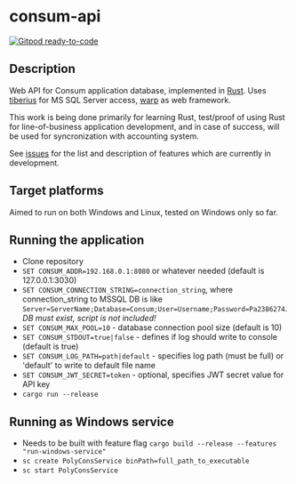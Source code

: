 # consum-api
[![Gitpod ready-to-code](https://img.shields.io/badge/Gitpod-ready--to--code-blue?logo=gitpod)](https://gitpod.io/#https://github.com/SpeedSX/consum-api)
## Description
Web API for Consum application database, implemented in [Rust](https://www.rust-lang.org/). 
Uses [tiberius](https://github.com/prisma/tiberius) for MS SQL Server access, [warp](https://github.com/seanmonstar/warp) as web framework.

This work is being done primarily for learning Rust, test/proof of using Rust for line-of-business application development, and in case of success, will be used for syncronization with accounting system.

See [issues](https://github.com/SpeedSX/consum-api/issues) for the list and description of features which are currently in development.

## Target platforms
Aimed to run on both Windows and Linux, tested on Windows only so far.

## Running the application
- Clone repository
- `SET CONSUM_ADDR=192.168.0.1:8080` or whatever needed (default is 127.0.0.1:3030)
- `SET CONSUM_CONNECTION_STRING=connection_string`, where connection_string to MSSQL DB is like `Server=ServerName;Database=Consum;User=Username;Password=Pa2386274`. *DB must exist, script is not included!*
- `SET CONSUM_MAX_POOL=10` - database connection pool size (default is 10)
- `SET CONSUM_STDOUT=true|false` - defines if log should write to console (default is true)
- `SET CONSUM_LOG_PATH=path|default` - specifies log path (must be full) or 'default' to write to default file name
- `SET CONSUM_JWT_SECRET=token` - optional, specifies JWT secret value for API key
- `cargo run --release`

## Running as Windows service
- Needs to be built with feature flag `cargo build --release --features "run-windows-service"`
- `sc create PolyConsService binPath=full_path_to_executable`
- `sc start PolyConsService`
